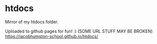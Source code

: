 # htdocs
Mirror of my htdocs folder.

Uploaded to github pages for fun! :) (SOME URL STUFF MAY BE BROKEN)
https://jacobhumston-school.github.io/htdocs/

